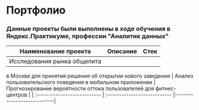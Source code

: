 # Портфолио

### Данные проекты были выполнены в ходе обучения в Яндекс.Практикуме, профессии "Аналитик данных"

| Наименование проекта | Описание | Стек |
| :---------------------------: | :---------------------------: |:---------------------------:|
| Исследования рынка общепита 
в Москве для принятия решения об
открытии нового заведения | Анализ пользовательского поведения в мобильном приложении | Прогнозирование вероятности оттока пользователей для фитнес-центров |
| :--------------------------- | :--------------------------- |:---------------------------|
